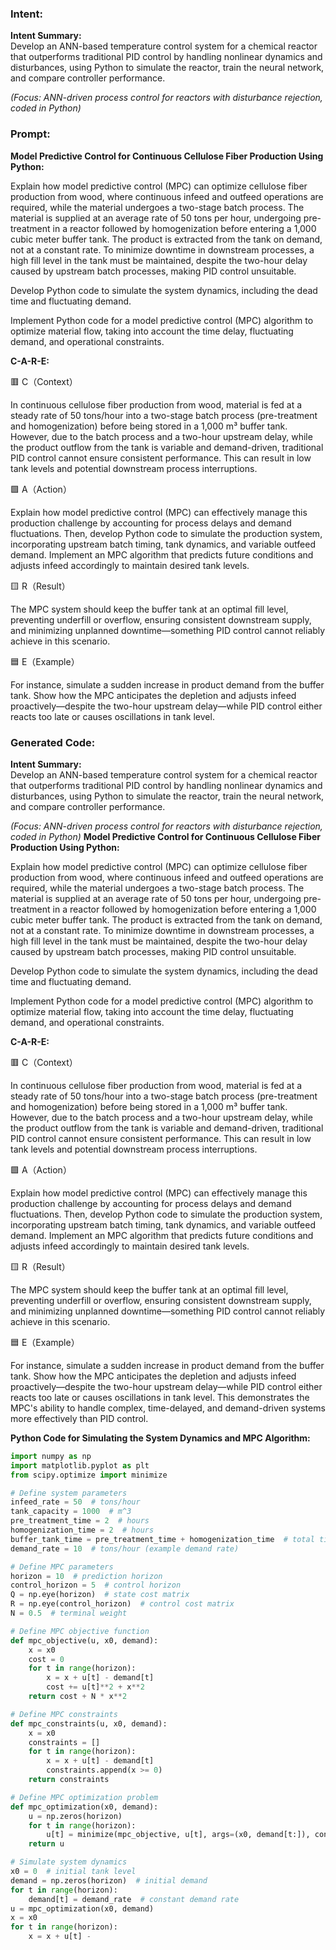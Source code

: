 ### Intent:
**Intent Summary:**  
Develop an ANN-based temperature control system for a chemical reactor that outperforms traditional PID control by handling nonlinear dynamics and disturbances, using Python to simulate the reactor, train the neural network, and compare controller performance.  

*(Focus: ANN-driven process control for reactors with disturbance rejection, coded in Python)*

### Prompt:
**Model Predictive Control for Continuous Cellulose Fiber Production Using Python:**

Explain how model predictive control (MPC) can optimize cellulose fiber production from wood, where continuous infeed and outfeed operations are required, while the material undergoes a two-stage batch process. The material is supplied at an average rate of 50 tons per hour, undergoing pre-treatment in a reactor followed by homogenization before entering a 1,000 cubic meter buffer tank. The product is extracted from the tank on demand, not at a constant rate. To minimize downtime in downstream processes, a high fill level in the tank must be maintained, despite the two-hour delay caused by upstream batch processes, making PID control unsuitable.

Develop Python code to simulate the system dynamics, including the dead time and fluctuating demand.

Implement Python code for a model predictive control (MPC) algorithm to optimize material flow, taking into account the time delay, fluctuating demand, and operational constraints.

**C-A-R-E:**

🟥 C（Context）

In continuous cellulose fiber production from wood, material is fed at a steady rate of 50 tons/hour into a two-stage batch process (pre-treatment and homogenization) before being stored in a 1,000 m³ buffer tank. However, due to the batch process and a two-hour upstream delay, while the product outflow from the tank is variable and demand-driven, traditional PID control cannot ensure consistent performance. This can result in low tank levels and potential downstream process interruptions.

🟩 A（Action）

Explain how model predictive control (MPC) can effectively manage this production challenge by accounting for process delays and demand fluctuations. Then, develop Python code to simulate the production system, incorporating upstream batch timing, tank dynamics, and variable outfeed demand. Implement an MPC algorithm that predicts future conditions and adjusts infeed accordingly to maintain desired tank levels.

🟨 R（Result）

The MPC system should keep the buffer tank at an optimal fill level, preventing underfill or overflow, ensuring consistent downstream supply, and minimizing unplanned downtime—something PID control cannot reliably achieve in this scenario.

🟦 E（Example）

For instance, simulate a sudden increase in product demand from the buffer tank. Show how the MPC anticipates the depletion and adjusts infeed proactively—despite the two-hour upstream delay—while PID control either reacts too late or causes oscillations in tank level.

### Generated Code:
**Intent Summary:**  
Develop an ANN-based temperature control system for a chemical reactor that outperforms traditional PID control by handling nonlinear dynamics and disturbances, using Python to simulate the reactor, train the neural network, and compare controller performance.  

*(Focus: ANN-driven process control for reactors with disturbance rejection, coded in Python)*
**Model Predictive Control for Continuous Cellulose Fiber Production Using Python:**

Explain how model predictive control (MPC) can optimize cellulose fiber production from wood, where continuous infeed and outfeed operations are required, while the material undergoes a two-stage batch process. The material is supplied at an average rate of 50 tons per hour, undergoing pre-treatment in a reactor followed by homogenization before entering a 1,000 cubic meter buffer tank. The product is extracted from the tank on demand, not at a constant rate. To minimize downtime in downstream processes, a high fill level in the tank must be maintained, despite the two-hour delay caused by upstream batch processes, making PID control unsuitable.

Develop Python code to simulate the system dynamics, including the dead time and fluctuating demand.

Implement Python code for a model predictive control (MPC) algorithm to optimize material flow, taking into account the time delay, fluctuating demand, and operational constraints.

**C-A-R-E:**

🟥 C（Context）

In continuous cellulose fiber production from wood, material is fed at a steady rate of 50 tons/hour into a two-stage batch process (pre-treatment and homogenization) before being stored in a 1,000 m³ buffer tank. However, due to the batch process and a two-hour upstream delay, while the product outflow from the tank is variable and demand-driven, traditional PID control cannot ensure consistent performance. This can result in low tank levels and potential downstream process interruptions.

🟩 A（Action）

Explain how model predictive control (MPC) can effectively manage this production challenge by accounting for process delays and demand fluctuations. Then, develop Python code to simulate the production system, incorporating upstream batch timing, tank dynamics, and variable outfeed demand. Implement an MPC algorithm that predicts future conditions and adjusts infeed accordingly to maintain desired tank levels.

🟨 R（Result）

The MPC system should keep the buffer tank at an optimal fill level, preventing underfill or overflow, ensuring consistent downstream supply, and minimizing unplanned downtime—something PID control cannot reliably achieve in this scenario.

🟦 E（Example）

For instance, simulate a sudden increase in product demand from the buffer tank. Show how the MPC anticipates the depletion and adjusts infeed proactively—despite the two-hour upstream delay—while PID control either reacts too late or causes oscillations in tank level. This demonstrates the MPC's ability to handle complex, time-delayed, and demand-driven systems more effectively than PID control.

**Python Code for Simulating the System Dynamics and MPC Algorithm:**

```python
import numpy as np
import matplotlib.pyplot as plt
from scipy.optimize import minimize

# Define system parameters
infeed_rate = 50  # tons/hour
tank_capacity = 1000  # m^3
pre_treatment_time = 2  # hours
homogenization_time = 2  # hours
buffer_tank_time = pre_treatment_time + homogenization_time  # total time in buffer tank
demand_rate = 10  # tons/hour (example demand rate)

# Define MPC parameters
horizon = 10  # prediction horizon
control_horizon = 5  # control horizon
Q = np.eye(horizon)  # state cost matrix
R = np.eye(control_horizon)  # control cost matrix
N = 0.5  # terminal weight

# Define MPC objective function
def mpc_objective(u, x0, demand):
    x = x0
    cost = 0
    for t in range(horizon):
        x = x + u[t] - demand[t]
        cost += u[t]**2 + x**2
    return cost + N * x**2

# Define MPC constraints
def mpc_constraints(u, x0, demand):
    x = x0
    constraints = []
    for t in range(horizon):
        x = x + u[t] - demand[t]
        constraints.append(x >= 0)
    return constraints

# Define MPC optimization problem
def mpc_optimization(x0, demand):
    u = np.zeros(horizon)
    for t in range(horizon):
        u[t] = minimize(mpc_objective, u[t], args=(x0, demand[t:]), constraints=mpc_constraints(u[t], x0, demand[t:])).x[0]
    return u

# Simulate system dynamics
x0 = 0  # initial tank level
demand = np.zeros(horizon)  # initial demand
for t in range(horizon):
    demand[t] = demand_rate  # constant demand rate
u = mpc_optimization(x0, demand)
x = x0
for t in range(horizon):
    x = x + u[t] -
